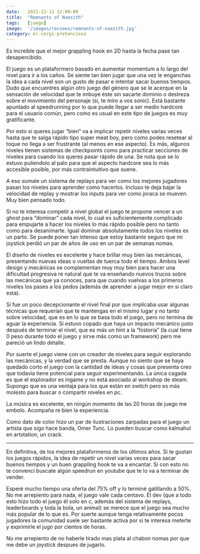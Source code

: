 ```yaml
---
date:   2021-12-11 12:00:00
title:  "Remnants of Naezith"
tags:   [juego]
image:  '/images/reviews/remnants-of-naezith.jpg'
category: el-corgi-pretencioso
---
```

Es increíble que el mejor grappling hook en 2D hasta la fecha pase tan desapercibido.

El juego es un plataformero basado en aumentar momentum a lo largo del nivel para ir a los caños. Se siente tan bien jugar que una vez le enganchas la idea a cada nivel son un gusto de pasar e intentar sacar buenos tiempos. Dudo que encuentres algún otro juego del género que se le acerque en la sensación de velocidad que te imbuye éste sin sacarte dominio o destreza sobre el movimiento del personaje (si, te miro a vos sonic). Está bastante apuntado al speedrunning por lo que puede llegar a ser medio hardcore para el usuario común, pero como es usual en este tipo de juegos es muy gratificante.

Por esto si queres jugar “bien” va a implicar repetir niveles varias veces hasta que te salga rápido tipo super meat boy, pero como podes resetear al toque no llega a ser frustrante (al menos en ese aspecto). Es más, algunos niveles tienen sistemas de checkpoints como para practicar secciones de niveles para cuando los queres pasar rápido de una. Se nota que se lo estuvo puliendolo al palo para que el aspecto hardcore sea lo más accesible posible, por más contraintuitivo que suene.

A eso sumale un sistema de replays para ver como los mejores jugadores pasan los niveles para aprender como hacerlos. Incluso te deja bajar la velocidad de replay y mostrar los inputs para ver como joraca se mueven. Muy bien pensado todo.

Si no te interesa competir a nivel global el juego te propone vencer a un ghost para “dominar” cada nivel, lo cual es suficientemente complicado para empujarte a hacer los niveles lo más rápido posible pero no tanto como para desanimarte. Igual dominar absolutamente todos los niveles es un parto. Se puede poner tan intenso que estoy bastante seguro que mi joystick perdió un par de años de uso en un par de semanas nomas.

El diseño de niveles es excelente y hace brillar muy bien las mecánicas, presentando nuevas ideas o vueltas de tuerca todo el tiempo. Ambos level design y mecánicas se complementan muy muy bien para hacer una dificultad progresiva re natural que te va enseñando nuevos trucos sobre las mecánicas que ya conoces, para que cuando vuelvas a los primeros niveles los pases a los pedos (además de aprender a jugar mejor en si claro esta).

Sí fue un poco decepcionante el nivel final por que implicaba usar algunas técnicas que requerían que te mantengas en el mismo lugar y no tanto sobre velocidad, que es en lo que se basa todo el juego, pero no termina de aguar la experiencia. Sí estuvo copado que haya un impacto mecánico justo después de terminar el nivel, que es más un hint a la “historia” (la cual tiene 0 peso durante todo el juego y sirve más como un framework) pero me pareció un lindo detalle.

Por suerte el juego viene con un creador de niveles para seguir explorando las mecánicas, y la verdad que se presta. Aunque no siento que se haya quedado corto el juego con la cantidad de ideas y cosas que presenta creo que todavía tiene potencial para seguir experimentando. La única cagada es que el explorador es ingame y no está asociado al workshop de steam. Supongo que es una ventaja para los que están en switch pero es más molesto para buscar o compartir niveles en pc.

La música es excelente, en ningún momento de las 20 horas de juego me embolo. Acompaña re bien la experiencia.

Como dato de color hizo un par de ilustraciones zarpadas para el juego un artista que sigo hace banda, Omer Tunc. Lo pueden buscar como kalmahul en artstation, un crack.

<hr>

En definitiva, de los mejores plataformeros de los últimos años. Si te gustan los juegos rápidos, la idea de repetir un nivel varias veces para sacar buenos tiempos y un buen grappling hook te va a encantar. Si con esto no te convencí buscate algún speedrun en youtube que te lo va a terminar de vender.

Esperé mucho tiempo una oferta del 75% off y lo terminé gatillando a 50%. No me arrepiento para nada, el juego vale cada centavo. El dev (que a todo esto hizo todo el juego él solo en c, además del sistema de replays, leaderboards y toda la bola, un animal) se merece que el juego sea mucho más popular de lo que es. Por suerte aunque tenga relativamente pocos jugadores la comunidad suele ser bastante activa por si te interesa meterte y exprimirle el jugo por cientos de horas.

No me arrepiento de no haberle tirado mas plata al chabon nomas por que me debe un joystick despues de jugarlo.
